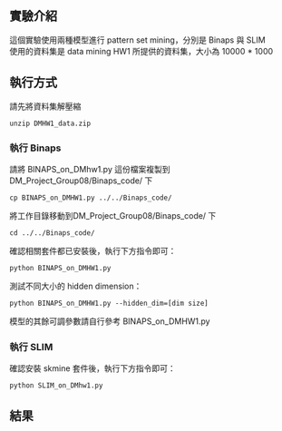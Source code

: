 ## 實驗介紹
這個實驗使用兩種模型進行 pattern set mining，分別是 Binaps 與 SLIM  
使用的資料集是 data mining HW1 所提供的資料集，大小為 10000 * 1000  


## 執行方式
請先將資料集解壓縮  
```
unzip DMHW1_data.zip
```

### 執行 Binaps
請將 BINAPS_on_DMhw1.py 這份檔案複製到 DM_Project_Group08/Binaps_code/ 下
```
cp BINAPS_on_DMHW1.py ../../Binaps_code/
```
將工作目錄移動到DM_Project_Group08/Binaps_code/ 下
```
cd ../../Binaps_code/
```
確認相關套件都已安裝後，執行下方指令即可：
```
python BINAPS_on_DMHW1.py
```

測試不同大小的 hidden dimension：
```
python BINAPS_on_DMHW1.py --hidden_dim=[dim size]
```  

模型的其餘可調參數請自行參考 BINAPS_on_DMHW1.py

### 執行 SLIM
確認安裝 skmine 套件後，執行下方指令即可：
```
python SLIM_on_DMhw1.py 
```

## 結果
